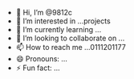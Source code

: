 - 👋 Hi, I’m @9812c
- 👀 I’m interested in ...projects 
- 🌱 I’m currently learning ...
- 💞️ I’m looking to collaborate on ...
- 📫 How to reach me ...0111201177
- 😄 Pronouns: ...
- ⚡ Fun fact: ...

<!---
9812c/9812c is a ✨ special ✨ repository because its `README.md` (this file) appears on your GitHub profile.
You can click the Preview link to take a look at your changes.
--->
